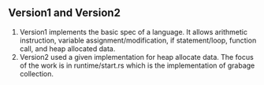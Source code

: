 ## Version1 and Version2
1. Version1 implements the basic spec of a language. It allows arithmetic instruction, variable assignment/modification, if statement/loop, function call, and heap allocated data.
2. Version2 used a given implementation for heap allocate data. The focus of the work is in runtime/start.rs which is the implementation of grabage collection. 

